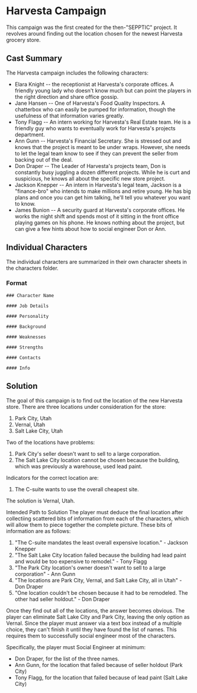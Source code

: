 # Harvesta Campaign 
This campaign was the first created for the then-"SEPPTIC" project. It revolves around finding out the location chosen for the newest Harvesta grocery store. 

## Cast Summary 
The Harvesta campaign includes the following characters: 
- Elara Knight -- the receptionist at Harvesta's corporate offices. A friendly young lady who doesn't know much but can point the players in the right direction and share office gossip. 
- Jane Hansen -- One of Harvesta's Food Quality Inspectors. A chatterbox who can easily be pumped for information, though the usefulness of that information varies greatly. 
- Tony Flagg -- An intern working for Harvesta's Real Estate team. He is a friendly guy who wants to eventually work for Harvesta's projects department. 
- Ann Gunn -- Harvesta's Financial Secretary. She is stressed out and knows that the project is meant to be under wraps. However, she needs to let the legal team know to see if they can prevent the seller from backing out of the deal. 
- Don Draper -- The Leader of Harvesta's projects team, Don is constantly busy juggling a dozen different projects. While he is curt and suspicious, he knows all about the specific new store project. 
- Jackson Knepper -- An intern in Harvesta's legal team, Jackson is a "finance-bro" who intends to make millions and retire young. He has big plans and once you can get him talking, he'll tell you whatever you want to know. 
- James Bunion -- A security guard at Harvesta's corporate offices. He works the night shift and spends most of it sitting in the front office playing games on his phone. He knows nothing about the project, but can give a few hints about how to social engineer Don or Ann. 

## Individual Characters
The individual characters are summarized in their own character sheets in the characters folder. 

### Format
```
### Character Name

#### Job Details 

#### Personality

#### Background

#### Weaknesses 

#### Strengths

#### Contacts 

#### Info
```

## Solution
The goal of this campaign is to find out the location of the new Harvesta store. There are three locations under consideration for the store: 
1. Park City, Utah 
2. Vernal, Utah
3. Salt Lake City, Utah

Two of the locations have problems: 
1. Park City's seller doesn't want to sell to a large corporation. 
2. The Salt Lake City location cannot be chosen because the building, which was previously a warehouse, used lead paint.

Indicators for the correct location are: 
1. The C-suite wants to use the overall cheapest site. 

The solution is Vernal, Utah. 

Intended Path to Solution
The player must deduce the final location after collectiing scattered bits of information from each of the characters, which will allow them to piece together the complete picture. 
These bits of information are as follows: 
1. "The C-suite mandates the least overall expensive location." - Jackson Knepper
2. "The Salt Lake City location failed because the building had lead paint and would be too expensive to remodel." - Tony Flagg
3. "The Park City location's owner doesn't want to sell to a large corporation" - Ann Gunn
4. "The locations are Park City, Vernal, and Salt Lake City, all in Utah" - Don Draper
5. "One location couldn't be chosen because it had to be remodeled. The other had seller holdout." - Don Draper

Once they find out all of the locations, the answer becomes obvious. The player can eliminate Salt Lake City and Park City, leaving the only option as Vernal. Since the player must answer via a text box instead of a multiple choice, they can't finish it until they have found the list of names. This requires them to successfully social engineer most of the characters. 

Specifically, the player must Social Engineer at minimum: 
- Don Draper, for the list of the three names. 
- Ann Gunn, for the location that failed because of seller holdout (Park City)
- Tony Flagg, for the location that failed because of lead paint (Salt Lake City)


